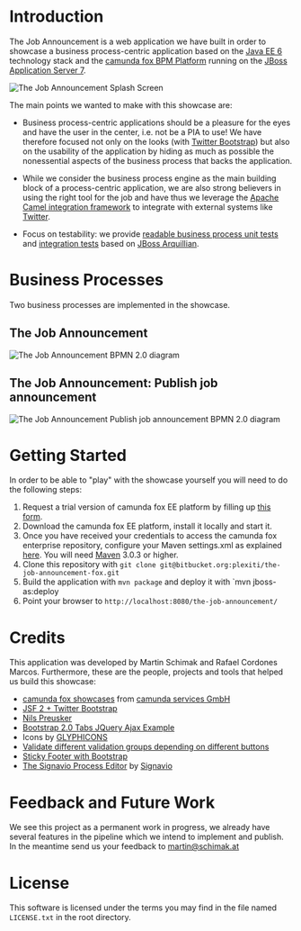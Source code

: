 # Introduction

The Job Announcement is a web application we have built in order to showcase a business process-centric
application based on the [Java EE 6](http://www.oracle.com/technetwork/java/javaee/overview/index.html) technology stack
and the [camunda fox BPM Platform](http://www.camunda.com/fox) running on the [JBoss Application Server 7](http://www.jboss.org/jbossas/).

![The Job Announcement Splash Screen][1]

The main points we wanted to make with this showcase are:

* Business process-centric applications should be a pleasure for the eyes and have the user in the center, i.e. not be a PIA to use!
We have therefore focused not only on the looks (with [Twitter Bootstrap](http://twitter.github.com/bootstrap/)) but also
on the usability of the application by hiding as much as possible the nonessential aspects of the business process that backs
the application.

* While we consider the business process engine as the main building block of a process-centric application,
we are also strong believers in using the right tool for the job and have thus we leverage the [Apache Camel
integration framework](http://camel.apache.org/) to integrate with external systems like [Twitter](https://twitter.com/TheJobAnnouncer).

* Focus on testability: we provide [readable business process unit tests](https://bitbucket.org/plexiti/the-job-announcement-fox/src/64c9cfc28413/src/test/java/com/camunda/fox/showcase/jobannouncement/process/JobAnnouncementTest.java)
and [integration tests](https://bitbucket.org/plexiti/the-job-announcement-fox/src/64c9cfc28413/src/test/java/com/camunda/fox/showcase/jobannouncement/process/ProcessDeploymentAndStartIT.java) based on [JBoss Arquillian](http://www.jboss.org/arquillian.html).

# Business Processes

Two business processes are implemented in the showcase.

## The Job Announcement
![The Job Announcement BPMN 2.0 diagram][2]
## The Job Announcement: Publish job announcement
![The Job Announcement Publish job announcement BPMN 2.0 diagram][3]

# Getting Started

In order to be able to "play" with the showcase yourself you will need to do the following steps:

1. Request a trial version of camunda fox EE platform by filling up [this form](http://www.camunda.com/fox/trial/?).
1. Download the camunda fox EE platform, install it locally and start it.
1. Once you have received your credentials to access the camunda fox enterprise repository,
configure your Maven settings.xml as explained [here](https://app.camunda.com/confluence/display/foxUserGuide/Maven+configuration#Mavenconfiguration-Credentialsforcamundafoxenterpriserepository).
You will need [Maven](http://maven.apache.org/) 3.0.3 or higher.
1. Clone this repository with `git clone git@bitbucket.org:plexiti/the-job-announcement-fox.git`
1. Build the application with `mvn package` and deploy it with `mvn jboss-as:deploy
1. Point your browser to `http://localhost:8080/the-job-announcement/`

# Credits

This application was developed by Martin Schimak and Rafael Cordones Marcos. Furthermore, these are the people, projects and tools that helped us build this showcase:

* [camunda fox showcases](https://bitbucket.org/camunda/fox-showcases/) from [camunda services GmbH](http://www.camunda.com/)
* [JSF 2 + Twitter Bootstrap](http://rkovacevic.blogspot.co.at/2012/05/jsf-2-twitter-bootstrap.html)
* [Nils Preusker](http://www.nilspreusker.de/)
* [Bootstrap 2.0 Tabs JQuery Ajax Example](http://www.mightywebdeveloper.com/coding/bootstrap-2-tabs-jquery-load-content/)
* Icons by [GLYPHICONS](http://glyphicons.com/)
* [Validate different validation groups depending on different buttons](http://www.dirkreske.de/button-based-bean-validation/)
* [Sticky Footer with Bootstrap](https://gist.github.com/1855032)
* [The Signavio Process Editor](http://www.signavio.com/en/products/overview.html) by [Signavio](http://www.signavio.com/)

# Feedback and Future Work

We see this project as a permanent work in progress, we already have several features in the pipeline which
we intend to implement and publish. In the meantime send us your feedback to [martin@schimak.at](mailto:martin@schimak.at)

# License

This software is licensed under the terms you may find in the file named `LICENSE.txt` in the root directory.

[1]: https://bitbucket.org/plexiti/the-job-announcement-fox/downloads/the-job-announcement-showcase-splash-screen.png
[2]: https://bitbucket.org/plexiti/the-job-announcement-fox/downloads/Stellenausschreibung-Ebene-Engine.png
[3]: https://bitbucket.org/plexiti/the-job-announcement-fox/downloads/Stellenausschreibung-Ebene-Durchfuehrung-Engine.png